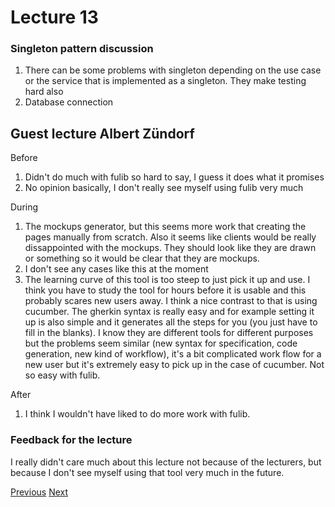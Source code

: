 # Lecture 13

### Singleton pattern discussion
1. There can be some problems with singleton depending on the use case or the service that is implemented as a singleton. They make testing hard also
2. Database connection

## Guest lecture Albert Zündorf
Before
1. Didn't do much with fulib so hard to say, I guess it does what it promises
2. No opinion basically, I don't really see myself using fulib very much

During
1. The mockups generator, but this seems more work that creating the pages manually from scratch. Also it seems like clients would be really dissappointed with the mockups. They should look like they are drawn or something so it would be clear that they are mockups.
2. I don't see any cases like this at the moment
3. The learning curve of this tool is too steep to just pick it up and use. I think you have to study the tool for hours before it is usable and this probably scares new users away. I think a nice contrast to that is using cucumber. The gherkin syntax is really easy and for example setting it up is also simple and it generates all the steps for you (you just have to fill in the blanks). I know they are different tools for different purposes but the problems seem similar (new syntax for specification, code generation, new kind of workflow), it's a bit complicated work flow for a new user but it's extremely easy to pick up in the case of cucumber. Not so easy with fulib.

After
1. I think I wouldn't have liked to do more work with fulib.
### Feedback for the lecture
I really didn't care much about this lecture not because of the lecturers, but because I don't see myself using that tool very much in the future. 

[Previous](../lecture12.md) [Next](../lecture14.md)